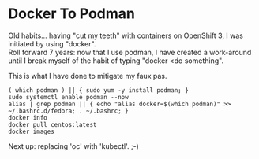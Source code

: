 # Docker To Podman

Old habits... having "cut my teeth" with containers on OpenShift 3, I was initiated by using "docker".  
Roll forward 7 years: now that I use podman, I have created a work-around until I break myself of the habit of typing "docker <do something".  

This is what I have done to mitigate my faux pas.

```
( which podman ) || { sudo yum -y install podman; }
sudo systemctl enable podman --now
alias | grep podman || { echo "alias docker=$(which podman)" >> ~/.bashrc.d/fedora; . ~/.bashrc; }
docker info
docker pull centos:latest
docker images
```

Next up:  replacing 'oc' with 'kubectl'.  ;-)
